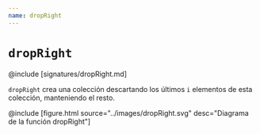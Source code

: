```yaml
---
name: dropRight
---
```


# `dropRight`

@include [signatures/dropRight.md]

`dropRight` crea una colección descartando los últimos `i` elementos de esta colección, manteniendo el resto.

@include [figure.html source="../images/dropRight.svg" desc="Diagrama de la función dropRight"]
